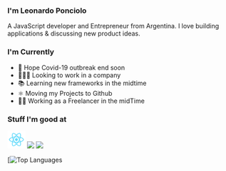 ### I'm Leonardo Ponciolo

A JavaScript developer and Entrepreneur from Argentina. I love building applications & discussing new product ideas.

### I'm Currently

- 👾 Hope Covid-19 outbreak end soon
- 👷🏽‍♂️ Looking to work in a company
- 📚 Learning new frameworks in the midtime
- ⚛️ Moving my Projects to Github
- 🧑‍💻 Working as a Freelancer in the midTime


### Stuff I'm good at

<p>
  <img height="40" src="https://raw.githubusercontent.com/github/explore/80688e429a7d4ef2fca1e82350fe8e3517d3494d/topics/react/react.png">
  <img height="40" src="https://upload.wikimedia.org/wikipedia/commons/6/64/Expressjs.png">
  <img height="40" src="https://upload.wikimedia.org/wikipedia/commons/8/8e/Nextjs-logo.svg">
</p>


[![Top Languages](https://github-readme-stats.vercel.app/api/top-langs/?username=lponciolo&layout=compact)

